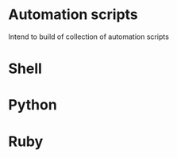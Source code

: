 # Automation scripts
Intend to build of collection of automation scripts


# Shell




# Python




# Ruby



